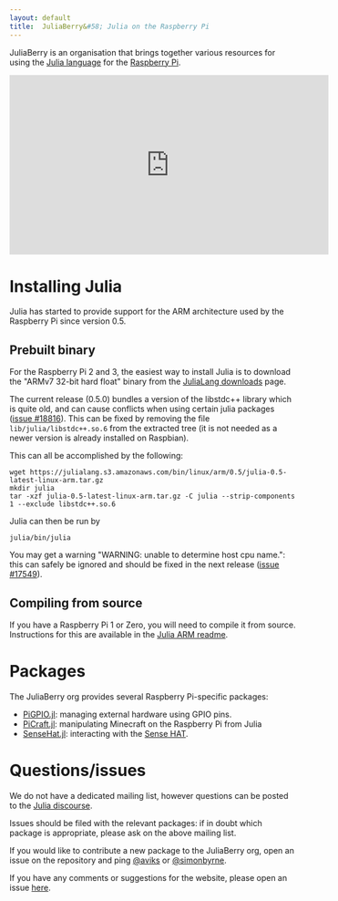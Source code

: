 ```yaml
---
layout: default
title:  JuliaBerry&#58; Julia on the Raspberry Pi
---
```


JuliaBerry is an organisation that brings together various resources for using the [Julia language](http://julialang.org/) for the [Raspberry Pi](https://www.raspberrypi.org/).

<div class="text-center"><iframe width="560" height="315" src="https://www.youtube.com/embed/EvJ-OvTC5eE" frameborder="0" allowfullscreen></iframe></div>

# Installing Julia

Julia has started to provide support for the ARM architecture used by the Raspberry Pi since version 0.5.

## Prebuilt binary

For the Raspberry Pi 2 and 3, the easiest way to install Julia is to download the "ARMv7 32-bit hard float" binary from the [JuliaLang downloads](http://julialang.org/downloads/) page.

The current release (0.5.0) bundles a version of the libstdc++ library which is quite old, and can cause conflicts when using certain julia packages ([issue #18816](https://github.com/JuliaLang/julia/issues/18816)). This can be fixed by removing the file `lib/julia/libstdc++.so.6` from the extracted tree (it is not needed as a newer version is already installed on Raspbian).

This can all be accomplished by the following:

    wget https://julialang.s3.amazonaws.com/bin/linux/arm/0.5/julia-0.5-latest-linux-arm.tar.gz
    mkdir julia
    tar -xzf julia-0.5-latest-linux-arm.tar.gz -C julia --strip-components 1 --exclude libstdc++.so.6

Julia can then be run by

    julia/bin/julia

You may get a warning "WARNING: unable to determine host cpu name.": this can safely be ignored and should be fixed in the next release ([issue #17549](https://github.com/JuliaLang/julia/issues/17549)).

## Compiling from source

If you have a Raspberry Pi 1 or Zero, you will need to compile it from source. Instructions for this are available in the [Julia ARM readme](https://github.com/JuliaLang/julia/blob/master/README.arm.md).

# Packages

The JuliaBerry org provides several Raspberry Pi-specific packages:

* [PiGPIO.jl](https://github.com/JuliaBerry/PiGPIO.jl): managing external hardware using GPIO pins.
* [PiCraft.jl](https://github.com/JuliaBerry/PiCraft.jl): manipulating Minecraft on the Raspberry Pi from Julia
* [SenseHat.jl](https://github.com/JuliaBerry/SenseHat.jl): interacting with the [Sense HAT](https://www.raspberrypi.org/products/sense-hat/).

# Questions/issues

We do not have a dedicated mailing list, however questions can be posted to the [Julia discourse](https://discourse.julialang.org).

Issues should be filed with the relevant packages: if in doubt which package is appropriate, please ask on the above mailing list.

If you would like to contribute a new package to the JuliaBerry org, open an issue on the repository and ping [@aviks](https://github.com/aviks) or [@simonbyrne](https://github.com/simonbyrne).

If you have any comments or suggestions for the website, please open an issue [here](https://github.com/JuliaBerry/juliaberry.github.io/issues).
